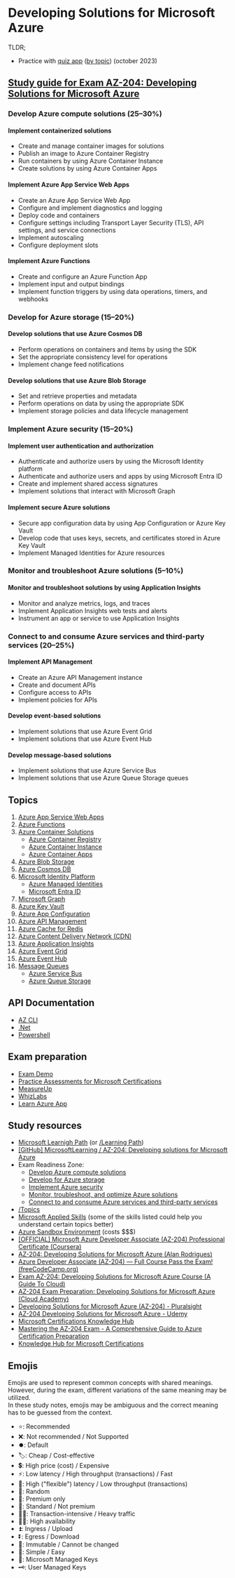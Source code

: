 # Developing Solutions for Microsoft Azure

TLDR;

- Practice with [quiz app](https://az-204.vercel.app/) ([by topic](https://az-204.vercel.app/topics)) (october 2023)

## [Study guide for Exam AZ-204: Developing Solutions for Microsoft Azure](https://learn.microsoft.com/en-us/credentials/certifications/resources/study-guides/az-204)


### Develop Azure compute solutions (25–30%)

#### Implement containerized solutions

- Create and manage container images for solutions
- Publish an image to Azure Container Registry
- Run containers by using Azure Container Instance
- Create solutions by using Azure Container Apps

#### Implement Azure App Service Web Apps

- Create an Azure App Service Web App
- Configure and implement diagnostics and logging
- Deploy code and containers
- Configure settings including Transport Layer Security (TLS), API settings, and service connections
- Implement autoscaling
- Configure deployment slots

#### Implement Azure Functions

- Create and configure an Azure Function App
- Implement input and output bindings
- Implement function triggers by using data operations, timers, and webhooks

### Develop for Azure storage (15–20%)

#### Develop solutions that use Azure Cosmos DB

- Perform operations on containers and items by using the SDK
- Set the appropriate consistency level for operations
- Implement change feed notifications

#### Develop solutions that use Azure Blob Storage

- Set and retrieve properties and metadata
- Perform operations on data by using the appropriate SDK
- Implement storage policies and data lifecycle management

### Implement Azure security (15–20%)

#### Implement user authentication and authorization

- Authenticate and authorize users by using the Microsoft Identity platform
- Authenticate and authorize users and apps by using Microsoft Entra ID
- Create and implement shared access signatures
- Implement solutions that interact with Microsoft Graph

#### Implement secure Azure solutions

- Secure app configuration data by using App Configuration or Azure Key Vault
- Develop code that uses keys, secrets, and certificates stored in Azure Key Vault
- Implement Managed Identities for Azure resources

### Monitor and troubleshoot Azure solutions (5–10%)

#### Monitor and troubleshoot solutions by using Application Insights

- Monitor and analyze metrics, logs, and traces
- Implement Application Insights web tests and alerts
- Instrument an app or service to use Application Insights

### Connect to and consume Azure services and third-party services (20–25%)

#### Implement API Management

- Create an Azure API Management instance
- Create and document APIs
- Configure access to APIs
- Implement policies for APIs

#### Develop event-based solutions

- Implement solutions that use Azure Event Grid
- Implement solutions that use Azure Event Hub

#### Develop message-based solutions

- Implement solutions that use Azure Service Bus
- Implement solutions that use Azure Queue Storage queues

## Topics

1. [Azure App Service Web Apps](https://docs.microsoft.com/en-us/azure/app-service/)
1. [Azure Functions](https://docs.microsoft.com/en-us/azure/azure-functions/)
1. [Azure Container Solutions](https://learn.microsoft.com/en-us/azure/containers/)
   - [Azure Container Registry](https://docs.microsoft.com/en-us/azure/container-registry/)
   - [Azure Container Instance](https://docs.microsoft.com/en-us/azure/container-instances/)
   - [Azure Container Apps](https://docs.microsoft.com/en-us/azure/container-apps/)
1. [Azure Blob Storage](https://docs.microsoft.com/en-us/azure/storage/blobs/)
1. [Azure Cosmos DB](https://docs.microsoft.com/en-us/azure/cosmos-db/)
1. [Microsoft Identity Platform](https://learn.microsoft.com/en-us/entra/identity-platform/)
   - [Azure Managed Identities](https://learn.microsoft.com/en-us/entra/identity/managed-identities-azure-resources/overview)
   - [Microsoft Entra ID](https://learn.microsoft.com/en-us/entra/identity/)
1. [Microsoft Graph](https://learn.microsoft.com/en-us/graph/)
1. [Azure Key Vault](https://docs.microsoft.com/en-us/azure/key-vault/)
1. [Azure App Configuration](https://learn.microsoft.com/en-us/azure/azure-app-configuration/)
1. [Azure API Management](https://docs.microsoft.com/en-us/azure/api-management/)
1. [Azure Cache for Redis](https://docs.microsoft.com/en-us/azure/azure-cache-for-redis/)
1. [Azure Content Delivery Network (CDN)](https://docs.microsoft.com/en-us/azure/cdn/)
1. [Azure Application Insights](https://docs.microsoft.com/en-us/azure/azure-monitor/app/app-insights-overview)
1. [Azure Event Grid](https://docs.microsoft.com/en-us/azure/event-grid/)
1. [Azure Event Hub](https://docs.microsoft.com/en-us/azure/event-hubs/)
1. [Message Queues](https://learn.microsoft.com/en-us/azure/service-bus-messaging/service-bus-azure-and-service-bus-queues-compared-contrasted)
   - [Azure Service Bus](https://docs.microsoft.com/en-us/azure/service-bus-messaging/)
   - [Azure Queue Storage](https://docs.microsoft.com/en-us/azure/storage/queues/)

## API Documentation

- [AZ CLI](https://learn.microsoft.com/en-us/cli/azure/reference-index?view=azure-cli-latest)
- [.Net](https://learn.microsoft.com/en-us/dotnet/api/)
- [Powershell](https://learn.microsoft.com/en-us/cli/azure/reference-index?view=azure-cli-latest)

## Exam preparation

- [Exam Demo](https://aka.ms/examdemo)
- [Practice Assessments for Microsoft Certifications](https://learn.microsoft.com/en-us/certifications/exams/az-204/practice/assessment?assessment-type=practice&assessmentId=35)
- [MeasureUp](https://www.measureup.com/catalogsearch/result/?q=az-204)
- [WhizLabs](https://www.whizlabs.com/microsoft-azure-certification-az-204/)
- [Learn Azure App](https://learnazure.app/)

## Study resources

- [Microsoft Learnigh Path](https://learn.microsoft.com/en-us/certifications/exams/az-204/) (or [/Learning Path](/Learning%20Path/))
- [\[GitHub\] MicrosoftLearning / AZ-204: Developing solutions for Microsoft Azure](https://github.com/MicrosoftLearning/AZ-204-DevelopingSolutionsforMicrosoftAzure)
- Exam Readiness Zone:
  - [Develop Azure compute solutions](https://learn.microsoft.com/en-us/shows/exam-readiness-zone/preparing-for-az-204-develop-azure-compute-solutions-1-of-5)
  - [Develop for Azure storage](https://learn.microsoft.com/en-us/shows/exam-readiness-zone/preparing-for-az-204-develop-for-azure-storage-segment-2-of-5)
  - [Implement Azure security](https://learn.microsoft.com/en-us/shows/exam-readiness-zone/preparing-for-az-204-implement-azure-security-segment-3-of-5)
  - [Monitor, troubleshoot, and optimize Azure solutions](https://learn.microsoft.com/en-us/shows/exam-readiness-zone/preparing-for-az-204-monitor-troubleshoot-and-optimize-azure-solutions-segment-4-of-5)
  - [Connect to and consume Azure services and third-party services](https://learn.microsoft.com/en-us/shows/exam-readiness-zone/preparing-for-az-204-connect-to-and-consume-azure-services-and-third-party-services-segment-5-of-5)
- [/Topics](/Topics/)
- [Microsoft Applied Skills](https://learn.microsoft.com/en-us/credentials/browse/?credential_types=applied%20skills) (some of the skills listed could help you understand certain topics better)
- [Azure Sandbox Environment](https://github.com/Azure-Samples/azuresandbox) (costs $$$)
- [\[OFFICIAL\] Microsoft Azure Developer Associate (AZ-204) Professional Certificate (Coursera)](https://www.coursera.org/professional-certificates/azure-developer-associate)
- [AZ-204: Developing Solutions for Microsoft Azure (Alan Rodrigues)](https://www.youtube.com/watch?v=wWBW6ojr-Nw&list=PLLc2nQDXYMHpekgrToMrDpVtFtvmRSqVt)
- [Azure Developer Associate (AZ-204) — Full Course Pass the Exam! (freeCodeCamp.org)](https://www.youtube.com/watch?v=jZx8PMQjobk&t=832s&pp=ygUGYXotMjA0)
- [Exam AZ-204: Developing Solutions for Microsoft Azure Course (A Guide To Cloud)](https://www.youtube.com/watch?v=tB_tBPfQJMI&list=PLhLKc18P9YODdrbyuA52Zn9-kwboIOz2W)
- [AZ-204 Exam Preparation: Developing Solutions for Microsoft Azure (Cloud Academy)](https://cloudacademy.com/learning-paths/az-204-exam-preparation-developing-solutions-for-microsoft-azure-1208/)
- [Developing Solutions for Microsoft Azure (AZ-204) - Pluralsight](https://www.pluralsight.com/paths/developing-solutions-for-microsoft-azure-az-204)
- [AZ-204 Developing Solutions for Microsoft Azure - Udemy](https://www.udemy.com/course/70532-azure/)
- [Microsoft Certifications Knowledge Hub](https://github.com/mscerts/hub/blob/main/README.md)
- [Mastering the AZ-204 Exam - A Comprehensive Guide to Azure Certification Preparation](https://programmingwithwolfgang.com/mastering-az-204-exam-comprehensive-guide-azure-certification-preparation)
- [Knowledge Hub for Microsoft Certifications](https://certs.msfthub.wiki/)

## Emojis

Emojis are used to represent common concepts with shared meanings. However, during the exam, different variations of the same meaning may be utilized.  
In these study notes, emojis may be ambiguous and the correct meaning has to be guessed from the context.

- ⭐: Recommended
- ❌: Not recommended / Not Supported
- ⏺️: Default
- 🏷️: Cheap / Cost-effective
- 💲: High price (cost) / Expensive
- ⚡: Low latency / High throughput (transactions) / Fast
- 🐌: High ("flexible") latency / Low throughput (transactions)
- 🎲: Random
- 💎: Premium only
- 🦺: Standard / Not premium
- 🏋🏿: Transaction-intensive / Heavy traffic
- 🙋‍♂️: High availability
- ⏫: Ingress / Upload
- ⏬: Egress / Download
- 🧊: Immutable / Cannot be changed
- 🙂: Simple / Easy
- 🔑: Microsoft Managed Keys
- 🗝️: User Managed Keys


